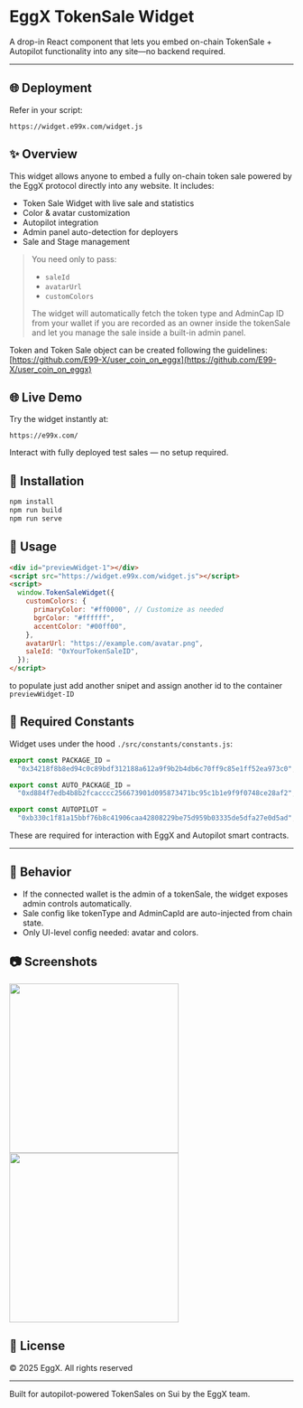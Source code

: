 # EggX TokenSale Widget

A drop-in React component that lets you embed on-chain TokenSale + Autopilot functionality into any site—no backend required.

---

## 🌐 Deployment

Refer in your script:

```
https://widget.e99x.com/widget.js
```

## ✨ Overview

This widget allows anyone to embed a fully on-chain token sale powered by the EggX protocol directly into any website. It includes:

- Token Sale Widget with live sale and statistics
- Color & avatar customization
- Autopilot integration
- Admin panel auto-detection for deployers
- Sale and Stage management

> You need only to pass:
>
> - `saleId`
> - `avatarUrl`
> - `customColors`
>
> The widget will automatically fetch the token type and AdminCap ID from your wallet if you are recorded as an owner inside the tokenSale and let you manage the sale inside a built-in admin panel.

Token and Token Sale object can be created following the guidelines: [https://github.com/E99-X/user_coin_on_eggx](https://github.com/E99-X/user_coin_on_eggx)

## 🌐 Live Demo

Try the widget instantly at:

```
https://e99x.com/
```

Interact with fully deployed test sales — no setup required.

## 🚀 Installation

```bash
npm install
npm run build
npm run serve
```

## 🌈 Usage

```html
<div id="previewWidget-1"></div>
<script src="https://widget.e99x.com/widget.js"></script>
<script>
  window.TokenSaleWidget({
    customColors: {
      primaryColor: "#ff0000", // Customize as needed
      bgrColor: "#ffffff",
      accentColor: "#00ff00",
    },
    avatarUrl: "https://example.com/avatar.png",
    saleId: "0xYourTokenSaleID",
  });
</script>
```

to populate just add another snipet and assign another id to the container `previewWidget-ID`

## 🔧 Required Constants

Widget uses under the hood `./src/constants/constants.js`:

```js
export const PACKAGE_ID =
  "0x34218f8b8ed94c0c89bdf312188a612a9f9b2b4db6c70ff9c85e1ff52ea973c0"; // EggX Protocol Package

export const AUTO_PACKAGE_ID =
  "0xd884f7edb4b8b2fcacccc256673901d095873471bc95c1b1e9f9f0748ce28af2"; // Autopilot Package

export const AUTOPILOT =
  "0xb330c1f81a15bbf76b8c41906caa42808229be75d959b03335de5dfa27e0d5ad"; // Shared Autopilot Object
```

These are required for interaction with EggX and Autopilot smart contracts.

---

## 🔄 Behavior

- If the connected wallet is the admin of a tokenSale, the widget exposes admin controls automatically.
- Sale config like tokenType and AdminCapId are auto-injected from chain state.
- Only UI-level config needed: avatar and colors.

## 📷 Screenshots

<img src="https://i.imgur.com/9NDXTYM.jpeg" width="300" style="vertical-align: top;"/> <img src="https://i.imgur.com/T0TgLtx.jpeg" width="300" style="vertical-align: top;"/>

## 📄 License

© 2025 EggX. All rights reserved

---

Built for autopilot-powered TokenSales on Sui by the EggX team.
